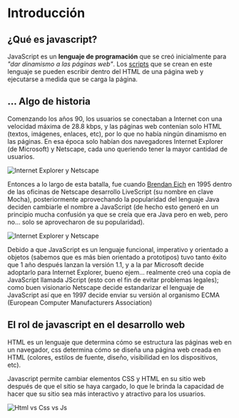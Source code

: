# Introducción

## ¿Qué es javascript?
JavaScript es un **lenguaje de programación** que se creó inicialmente para *"dar dinamismo a las páginas web"*. Los [scripts](https://es.wikipedia.org/wiki/Script) que se crean en este lenguaje se pueden escribir dentro del HTML de una página web y ejecutarse a medida que se carga la página.

## ... Algo de historia

Comenzando los años 90, los usuarios se conectaban a Internet con una velocidad máxima de 28.8 kbps, y las páginas web contenían solo HTML (textos, imágenes, enlaces, etc), por lo que no había ningún dinamismo en las páginas. En esa época solo habían dos navegadores Internet Explorer (de Microsoft) y Netscape, cada uno queriendo tener la mayor cantidad de usuarios.

![Internet Explorer y Netscape](./imagenes/ie-vs-netscape.jpg) 

Entonces a lo largo de esta batalla, fue cuando [Brendan Eich](https://en.wikipedia.org/wiki/Brendan_Eich) en 1995 dentro de las oficinas de Netscape desarrollo LiveScript (su nombre en clave Mocha), posteriormente aprovechando la popularidad del lenguaje Java deciden cambiarle el nombre a JavaScript (de hecho esto generó en un principio mucha confusión ya que se creía que era Java pero en web, pero no… solo se aprovecharon de su popularidad).

![Internet Explorer y Netscape](./imagenes/javascript-is-not-java.jpg) 

Debido a que JavaScript es un lenguaje funcional, imperativo y orientado a objetos (sabemos que es más bien orientado a prototipos) tuvo tanto éxito que 1 año después lanzan la versión 1.1, y a la par Microsoft decide adoptarlo para Internet Explorer, bueno ejem… realmente creó una copia de JavaScript llamada JScript (esto con el fin de evitar problemas legales); como buen visionario Netscape decide estandarizar el lenguaje de JavaScript así que en 1997 decide enviar su versión al organismo ECMA (European Computer Manufacturers Association)

## El rol de javascript en el desarrollo web

HTML es un lenguaje que determina cómo se estructura las páginas web en un navegador, css determina cómo se diseña una página web creada en HTML (colores, estilos de fuente, diseño, visibilidad en los dispositivos, etc).

Javascript permite cambiar elementos CSS y HTML en su sitio web después de que el sitio se haya cargado, lo que le brinda la capacidad de hacer que su sitio sea más interactivo y atractivo para los usuarios.

![Html vs Css vs Js](./imagenes/html-css-js-comparison.png)